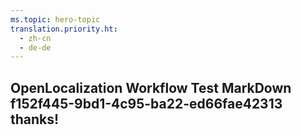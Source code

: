 ```yaml
---
ms.topic: hero-topic
translation.priority.ht: 
  - zh-cn
  - de-de
---
```

## OpenLocalization Workflow Test MarkDown f152f445-9bd1-4c95-ba22-ed66fae42313 thanks!
